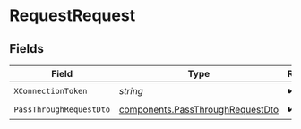 # RequestRequest


## Fields

| Field                                                                                | Type                                                                                 | Required                                                                             | Description                                                                          |
| ------------------------------------------------------------------------------------ | ------------------------------------------------------------------------------------ | ------------------------------------------------------------------------------------ | ------------------------------------------------------------------------------------ |
| `XConnectionToken`                                                                   | *string*                                                                             | :heavy_check_mark:                                                                   | N/A                                                                                  |
| `PassThroughRequestDto`                                                              | [components.PassThroughRequestDto](../../models/components/passthroughrequestdto.md) | :heavy_check_mark:                                                                   | N/A                                                                                  |